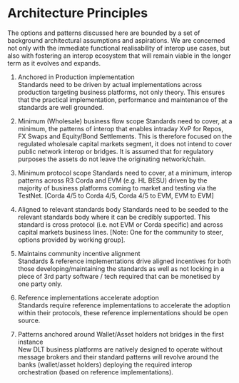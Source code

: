 # Architecture Principles

The options and patterns discussed here are bounded by a set of background architectural assumptions and aspirations. We are concerned not only with the immediate functional realisability of interop use cases, but also with fostering an interop ecosystem that will remain viable in the longer term as it evolves and expands.

1. Anchored in Production implementation  
Standards need to be driven by actual implementations across production targeting business platforms, not only theory. This ensures that the practical implementation, performance and maintenance of the standards are well grounded.

2. Minimum (Wholesale) business flow scope 
Standards need to cover, at a minimum, the patterns of interop that enables intraday XvP for Repos, FX Swaps and Equity/Bond Settlements. This is therefore focused on the regulated wholesale capital markets segment, it does not intend to cover public network interop or bridges. It is assumed that for regulatory purposes the assets do not leave the originating network/chain.

3. Minimum protocol scope 
Standards need to cover, at a minimum, interop patterns across R3 Corda and EVM (e.g. HL BESU) driven by the majority of business platforms coming to market and testing via the TestNet. [Corda 4/5 to Corda 4/5, Corda 4/5 to EVM, EVM to EVM]

4. Aligned to relevant standards body 
Standards need to be seeded to the relevant standards body where it can be credibly supported. This standard is cross protocol (i.e. not EVM or Corda specific) and across capital markets business lines. [Note: One for the community to steer, options provided by working group].

5. Maintains community incentive alignment  
Standards & reference implementations drive aligned incentives for both those developing/maintaining the standards as well as not locking in a piece of 3rd party software / tech required that can be monetised by one party only.

6. Reference implementations accelerate adoption  
Standards require reference implementations to accelerate the adoption within their protocols, these reference implementations should be open source.

7. Patterns anchored around Wallet/Asset holders not bridges in the first instance   
New DLT business platforms are natively designed to operate without message brokers and their standard patterns will revolve around the banks (wallet/asset holders) deploying the required interop orchestration (based on reference implementations).

